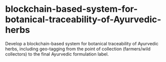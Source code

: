 # blockchain-based-system-for-botanical-traceability-of-Ayurvedic-herbs
Develop a blockchain-based system for botanical traceability of Ayurvedic herbs, including geo-tagging from the point of collection (farmers/wild collectors) to the final Ayurvedic formulation label. 
